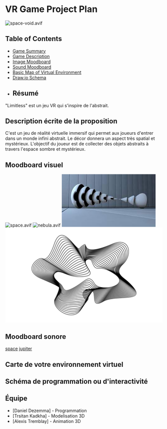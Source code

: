 # VR Game Project Plan
![space-void.avif](assets/space-void.avif)
## Table of Contents
- [Game Summary](#game-summary)
- [Game Description](#game-description)
- [Image Moodboard](#image-moodboard)
- [Sound Moodboard](#sound-moodboard)
- [Basic Map of Virtual Environment](#basic-map-of-virtual-environment)
- [Draw.io Schema](#drawio-schema)
- ## Résumé
 "Limitless" est un jeu VR qui s'inspire de l'abstrait. 
## Description écrite de la proposition 
C'est un jeu de réalité virtuelle immersif qui permet aux joueurs d'entrer dans un monde infini abstrait. Le décor donnera un aspect très spatial et mystérieux. L'objectif du joueur est de collecter des objets abstraits à travers l'espace sombre et mystérieux.
## Moodboard visuel 
![space.avif](assets/space.avif)
![nebula.avif](assets/nebula.avif)
![object-1.jpg](assets/object-1.jpg)
![object-2.jpg](assets/object-2.jpg)
## Moodboard sonore
[space](https://www.youtube.com/watch?v=kXUnJ61KxRE)
[jupiter](https://www.youtube.com/watch?v=UChzxK9gknM)
## Carte de votre environnement virtuel 
## Schéma de programmation ou d'interactivité


## Équipe
- [Daniel Dezemma] - Programmation
- [Trsitan Kadkha] - Modelisation 3D
- [Alexis Tremblay] - Animation 3D
